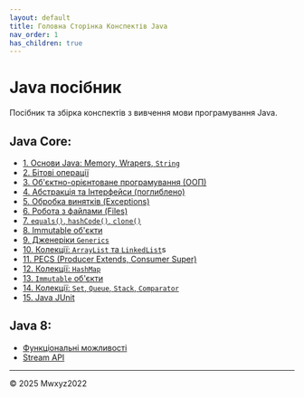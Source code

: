 ```yaml
---
layout: default
title: Головна Сторінка Конспектів Java
nav_order: 1
has_children: true
---
```


# Java посібник

Посібник та збірка конспектів з вивчення мови програмування Java.

## Java Core:

- [1. Основи Java: Memory, Wrapers, `String`](/java-docs/chapters/Java_Core/1_osnovi_java_memory_wrapers_string/)
- [2. Бітові операції](/java-docs/chapters/Java_Core/2_bitovi_operatsii/)
- [3. Об'єктно-орієнтоване програмування (ООП)](/java-docs/chapters/Java_Core/3_ob_iektno_oriientovane_programuvannia_oop/)
- [4. Абстракція та Інтерфейси (поглиблено)](/java-docs/chapters/Java_Core/4_abstraktsiia_ta_interfeisi_poglibleno/)
- [5. Обробка винятків (Exceptions)](/java-docs/chapters/Java_Core/5_obrobka_viniatkiv_exceptions/)
- [6. Робота з файлами (Files)](/java-docs/chapters/Java_Core/6_robota_z_failami_files/)
- [7. `equals()`, `hashCode()`, `clone()`](/java-docs/chapters/Java_Core/7_equals_hashcode_clone/)
- [8. Immutable об'єкти](/java-docs/chapters/Java_Core/8_immutable_ob_iekti/)
- [9. Дженеріки `Generics`](/java-docs/chapters/Java_Core/9_dzheneriki_generics/)
- [10. Колекції: `ArrayList` та `LinkedList`](/java-docs/chapters/Java_Core/10_kolektsii_arraylist_ta_linkedlist/)s
- [11. PECS (Producer Extends, Consumer Super)](/java-docs/chapters/Java_Core/11_pecs_producer_extends_consumer_super/)
- [12. Колекції: `HashMap`](/java-docs/chapters/Java_Core/12_kolektsii_hashmap/)
- [13. `Immutable` об'єкти](/java-docs/chapters/Java_Core/13_immutable_ob_iekti_Supplementary/)
- [14. Колекції: `Set`, `Queue`, `Stack`, `Comparator`](/java-docs/chapters/Java_Core/14_kolektsii_set_queue_stack_comparator/)
- [15. Java JUnit](/java-docs/chapters/Java_Core/15_java_junit/)

## Java 8:

- [Функціональні можливості](/java-docs/chapters/Java_8/16_java_8_funktsionalni_mozhlivosti_chastina_1/)
- [Stream API](/java-docs/chapters/Java_8/17_java_8_stream_api_chastina_2/)

---
© 2025 Mwxyz2022
